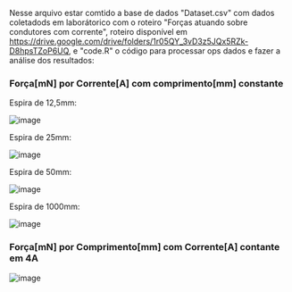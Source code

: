 Nesse arquivo estar comtido a base de dados "Dataset.csv" com dados coletadods em laborátorico com o roteiro "Forças atuando sobre condutores com corrente", roteiro disponível em https://drive.google.com/drive/folders/1r05QY_3vD3z5JQx5RZk-D8hpsTZoP6UQ, e "code.R" o código para processar ops dados e fazer a análise dos resultados: 

### Força[mN] por Corrente[A] com comprimento[mm] constante

Espira de 12,5mm:

![image](https://github.com/JoaoMatheusND/Fisica_Experimental/assets/70983676/af87c85f-4540-407d-895a-3cd27c44308a)

Espira de 25mm:

![image](https://github.com/JoaoMatheusND/Fisica_Experimental/assets/70983676/012eb78c-2b24-482a-8e7d-980d565dd528)

Espira de 50mm:

![image](https://github.com/JoaoMatheusND/Fisica_Experimental/assets/70983676/e9c3bfea-6f74-4c06-b8da-d60682cda970)

Espira de 1000mm:

![image](https://github.com/JoaoMatheusND/Fisica_Experimental/assets/70983676/475f6a7b-3041-4201-96e2-9e61e2d5fb11)

### Força[mN] por Comprimento[mm] com Corrente[A] contante em 4A

![image](https://github.com/JoaoMatheusND/Fisica_Experimental/assets/70983676/185e1c3c-c243-4f11-a981-8e8bef176783)



